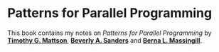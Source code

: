 # Patterns for Parallel Programming

This book contains my notes on _Patterns for Parallel Programming_ by [**Timothy G. Mattson**](http://timmattson.com/work/), [**Beverly A. Sanders**](https://www.eng.ufl.edu/about/contact/college-directory/name/beverly-sanders/) and [**Berna L. Massingill**](https://www.cs.trinity.edu/~bmassing/).
